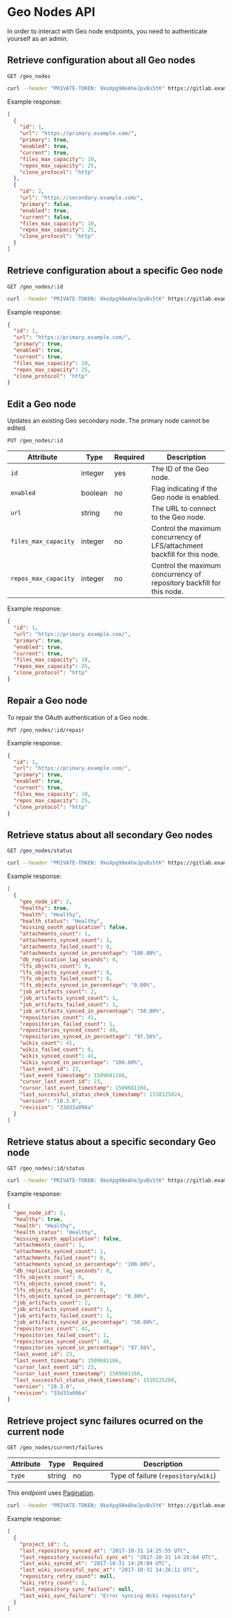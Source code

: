 # Geo Nodes API

In order to interact with Geo node endpoints, you need to authenticate yourself
as an admin.

## Retrieve configuration about all Geo nodes

```
GET /geo_nodes
```

```bash
curl --header "PRIVATE-TOKEN: 9koXpg98eAheJpvBs5tK" https://gitlab.example.com/api/v4/geo_nodes
```

Example response:

```json
[
  {
    "id": 1,
    "url": "https://primary.example.com/",
    "primary": true,
    "enabled": true,
    "current": true,
    "files_max_capacity": 10,
    "repos_max_capacity": 25,
    "clone_protocol": "http"
  },
  {
    "id": 2,
    "url": "https://secondary.example.com/",
    "primary": false,
    "enabled": true,
    "current": false,
    "files_max_capacity": 10,
    "repos_max_capacity": 25,
    "clone_protocol": "http"
  }
]
```

## Retrieve configuration about a specific Geo node

```
GET /geo_nodes/:id
```

```bash
curl --header "PRIVATE-TOKEN: 9koXpg98eAheJpvBs5tK" https://gitlab.example.com/api/v4/geo_nodes/1
```

Example response:

```json
{
  "id": 1,
  "url": "https://primary.example.com/",
  "primary": true,
  "enabled": true,
  "current": true,
  "files_max_capacity": 10,
  "repos_max_capacity": 25,
  "clone_protocol": "http"
}
```

## Edit a Geo node

Updates an existing Geo secondary node. The primary node cannot be edited.

```
PUT /geo_nodes/:id
```

| Attribute            | Type    | Required | Description                                                               |
|----------------------|---------|----------|---------------------------------------------------------------------------|
| `id`                 | integer | yes      | The ID of the Geo node.                                                   |
| `enabled`            | boolean | no       | Flag indicating if the Geo node is enabled.                               |
| `url`                | string  | no       | The URL to connect to the Geo node.                                       |
| `files_max_capacity` | integer | no       | Control the maximum concurrency of LFS/attachment backfill for this node. |
| `repos_max_capacity` | integer | no       | Control the maximum concurrency of repository backfill for this node.     |

Example response:

```json
{
  "id": 1,
  "url": "https://primary.example.com/",
  "primary": true,
  "enabled": true,
  "current": true,
  "files_max_capacity": 10,
  "repos_max_capacity": 25,
  "clone_protocol": "http"
}
```

## Repair a Geo node

To repair the OAuth authentication of a Geo node.

```
PUT /geo_nodes/:id/repair
```

Example response:

```json
{
  "id": 1,
  "url": "https://primary.example.com/",
  "primary": true,
  "enabled": true,
  "current": true,
  "files_max_capacity": 10,
  "repos_max_capacity": 25,
  "clone_protocol": "http"
}
```

## Retrieve status about all secondary Geo nodes

```
GET /geo_nodes/status
```

```bash
curl --header "PRIVATE-TOKEN: 9koXpg98eAheJpvBs5tK" https://gitlab.example.com/api/v4/geo_nodes/status
```

Example response:

```json
[
  {
    "geo_node_id": 2,
    "healthy": true,
    "health": "Healthy",
    "health_status": "Healthy",
    "missing_oauth_application": false,
    "attachments_count": 1,
    "attachments_synced_count": 1,
    "attachments_failed_count": 0,
    "attachments_synced_in_percentage": "100.00%",
    "db_replication_lag_seconds": 0,
    "lfs_objects_count": 0,
    "lfs_objects_synced_count": 0,
    "lfs_objects_failed_count": 0,
    "lfs_objects_synced_in_percentage": "0.00%",
    "job_artifacts_count": 2,
    "job_artifacts_synced_count": 1,
    "job_artifacts_failed_count": 1,
    "job_artifacts_synced_in_percentage": "50.00%",
    "repositories_count": 41,
    "repositories_failed_count": 1,
    "repositories_synced_count": 40,
    "repositories_synced_in_percentage": "97.56%",
    "wikis_count": 41,
    "wikis_failed_count": 0,
    "wikis_synced_count": 41,
    "wikis_synced_in_percentage": "100.00%",
    "last_event_id": 23,
    "last_event_timestamp": 1509681166,
    "cursor_last_event_id": 23,
    "cursor_last_event_timestamp": 1509681166,
    "last_successful_status_check_timestamp": 1510125024,
    "version": "10.3.0",
    "revision": "33d33a096a"
  }
]
```

## Retrieve status about a specific secondary Geo node

```
GET /geo_nodes/:id/status
```

```bash
curl --header "PRIVATE-TOKEN: 9koXpg98eAheJpvBs5tK" https://gitlab.example.com/api/v4/geo_nodes/2/status
```

Example response:

```json
{
  "geo_node_id": 2,
  "healthy": true,
  "health": "Healthy",
  "health_status": "Healthy",
  "missing_oauth_application": false,
  "attachments_count": 1,
  "attachments_synced_count": 1,
  "attachments_failed_count": 0,
  "attachments_synced_in_percentage": "100.00%",
  "db_replication_lag_seconds": 0,
  "lfs_objects_count": 0,
  "lfs_objects_synced_count": 0,
  "lfs_objects_failed_count": 0,
  "lfs_objects_synced_in_percentage": "0.00%",
  "job_artifacts_count": 2,
  "job_artifacts_synced_count": 1,
  "job_artifacts_failed_count": 1,
  "job_artifacts_synced_in_percentage": "50.00%",
  "repositories_count": 41,
  "repositories_failed_count": 1,
  "repositories_synced_count": 40,
  "repositories_synced_in_percentage": "97.56%",
  "last_event_id": 23,
  "last_event_timestamp": 1509681166,
  "cursor_last_event_id": 23,
  "cursor_last_event_timestamp": 1509681166,
  "last_successful_status_check_timestamp": 1510125268,
  "version": "10.3.0",
  "revision": "33d33a096a"
}
```

## Retrieve project sync failures ocurred on the current node


```
GET /geo_nodes/current/failures
```

| Attribute | Type | Required | Description |
| --------- | ---- | -------- | ----------- |
| `type` | string | no | Type of failure (`repository`/`wiki`) |

This endpoint uses [Pagination](README.md#pagination).

```bash
curl --header "PRIVATE-TOKEN: 9koXpg98eAheJpvBs5tK" https://gitlab.example.com/api/v4/geo_nodes/current/failures
```

Example response:

```json
[
  {
    "project_id": 3,
    "last_repository_synced_at": "2017-10-31 14:25:55 UTC",
    "last_repository_successful_sync_at": "2017-10-31 14:26:04 UTC",
    "last_wiki_synced_at": "2017-10-31 14:26:04 UTC",
    "last_wiki_successful_sync_at": "2017-10-31 14:26:11 UTC",
    "repository_retry_count": null,
    "wiki_retry_count": 1,
    "last_repository_sync_failure": null,
    "last_wiki_sync_failure": "Error syncing Wiki repository"
  }
]
```
